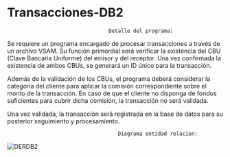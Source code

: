 # Transacciones-DB2
                                     Detalle del programa:
Se requiere un programa encargado de procesar transacciones a través de un archivo VSAM. Su función primordial será verificar la existencia del CBU (Clave Bancaria Uniforme) del emisor y del receptor. Una vez confirmada la existencia de ambos CBUs, se generará un ID único para la transacción.

Además de la validación de los CBUs, el programa deberá considerar la categoría del cliente para aplicar la comisión correspondiente sobre el monto de la transacción. En caso de que el cliente no disponga de fondos suficientes para cubrir dicha comisión, la transacción no será validada.

Una vez validada, la transacción será registrada en la base de datos para su posterior seguimiento y procesamiento.

                                        Diagrama entidad relacion:
![DERDB2](https://github.com/LeandroTroncoso98/Transacciones-DB2/assets/105368488/1f3e9f61-d987-4e15-96dc-3d05fb0ba713)
